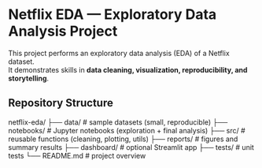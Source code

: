 # Netflix EDA — Exploratory Data Analysis Project

This project performs an exploratory data analysis (EDA) of a Netflix dataset.  
It demonstrates skills in **data cleaning, visualization, reproducibility, and storytelling**.

## Repository Structure
netflix-eda/
├── data/ # sample datasets (small, reproducible)
├── notebooks/ # Jupyter notebooks (exploration + final analysis)
├── src/ # reusable functions (cleaning, plotting, utils)
├── reports/ # figures and summary results
├── dashboard/ # optional Streamlit app
├── tests/ # unit tests
└── README.md # project overview
